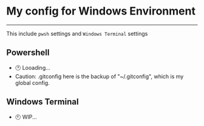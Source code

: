 # My config for Windows Environment
---
This include `pwsh` settings and `Windows Terminal` settings

## Powershell
- :clock1: Looading...
- Caution: .gitconfig here is the backup of "~/.gitconfig", which is my global config.

## Windows Terminal

- :clock10: WIP...

